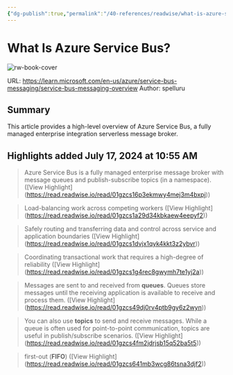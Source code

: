 ```yaml
---
{"dg-publish":true,"permalink":"/40-references/readwise/what-is-azure-service-bus/","tags":["rw/articles"]}
---
```


# What Is Azure Service Bus?

![rw-book-cover](https://learn.microsoft.com/en-us/media/logos/logo-ms-social.png)
  
URL: https://learn.microsoft.com/en-us/azure/service-bus-messaging/service-bus-messaging-overview
Author: spelluru

## Summary

This article provides a high-level overview of Azure Service Bus, a fully managed enterprise integration serverless message broker.

## Highlights added July 17, 2024 at 10:55 AM
>Azure Service Bus is a fully managed enterprise message broker with message queues and publish-subscribe topics (in a namespace). ([View Highlight] (https://read.readwise.io/read/01gzcs16p3ekmwy4mej3m4bxpj))


>Load-balancing work across competing workers ([View Highlight] (https://read.readwise.io/read/01gzcs1a29d34kbkaew4eepyf2))


>Safely routing and transferring data and control across service and application boundaries ([View Highlight] (https://read.readwise.io/read/01gzcs1dvjx1qyk4kkt3z2ybvr))


>Coordinating transactional work that requires a high-degree of reliability ([View Highlight] (https://read.readwise.io/read/01gzcs1g4rec8gwymh7te1yj2a))


>Messages are sent to and received from **queues**. Queues store messages until the receiving application is available to receive and process them. ([View Highlight] (https://read.readwise.io/read/01gzcs49dj0rv4ptb9gy6z2wyn))


>You can also use **topics** to send and receive messages. While a queue is often used for point-to-point communication, topics are useful in publish/subscribe scenarios. ([View Highlight] (https://read.readwise.io/read/01gzcs4fm2jdrjsb15q52ba5t5))


>first-out (**FIFO**) ([View Highlight] (https://read.readwise.io/read/01gzcs641mb3wcg86tsna3djf2))


